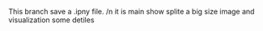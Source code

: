 This branch save a .ipny file. /n
it is main show splite a big size image and visualization some detiles
